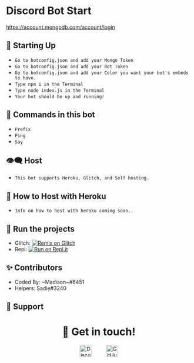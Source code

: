 # Discord Bot Start
https://account.mongodb.com/account/login
## 📝 Starting Up
- ```Go to botconfig.json and add your Mongo Token```
- ```Go to botconfig.json and add your Bot Token```
- ```Go to botconfig.json and add your Color you want your bot's embeds to have.```
- ```Type npm i in the Terminal```
- ```Type node index.js in the Terminal```
- ```Your bot should be up and running!```

## 💫 Commands in this bot
- ```Prefix```
- ```Ping```
- ```Say```

## 👁‍🗨 Host 
- ```This bot supports Heroku, Glitch, and Self hosting.```

## 🧧 How to Host with Heroku
- ```Info on how to host with heroku coming soon..```

## 💨 Run the projects
- Glitch: [![Remix on Glitch](https://cdn.glitch.com/2703baf2-b643-4da7-ab91-7ee2a2d00b5b%2Fremix-button.svg)](https://glitch.com/edit/#!/import/github/MadisonBrightness/Discord-Bot-Start)
- Repl: [![Run on Repl.it](https://repl.it/badge/github/HELLMAKER0001/Alt-Detector)](https://repl.it/github/MadisonBrightness/Discord-Bot-Start)

## ✨ Contributors
- Coded By: \~Madison\~#6451
- Helpers: Sadie#3240

## 🤍 Support
<h1 align="center">🤝 Get in touch!</h1>
<p align="center">
<a href="https://discord.com/users/664193794429943848" target="_blank"><img alt="Discord" title="Discord" height="32" width="32" src="https://raw.githubusercontent.com/peterthehan/peterthehan/master/assets/discord.svg"></a>&nbsp;&nbsp;&nbsp;&nbsp;&nbsp;&nbsp;&nbsp;&nbsp;&nbsp;
<a href="https://github.com/MadisonBrightness" target="_blank"><img alt="GitHub" title="GitHub" height="32" width="32" src="https://raw.githubusercontent.com/peterthehan/peterthehan/master/assets/github.svg"></a>
</p>
